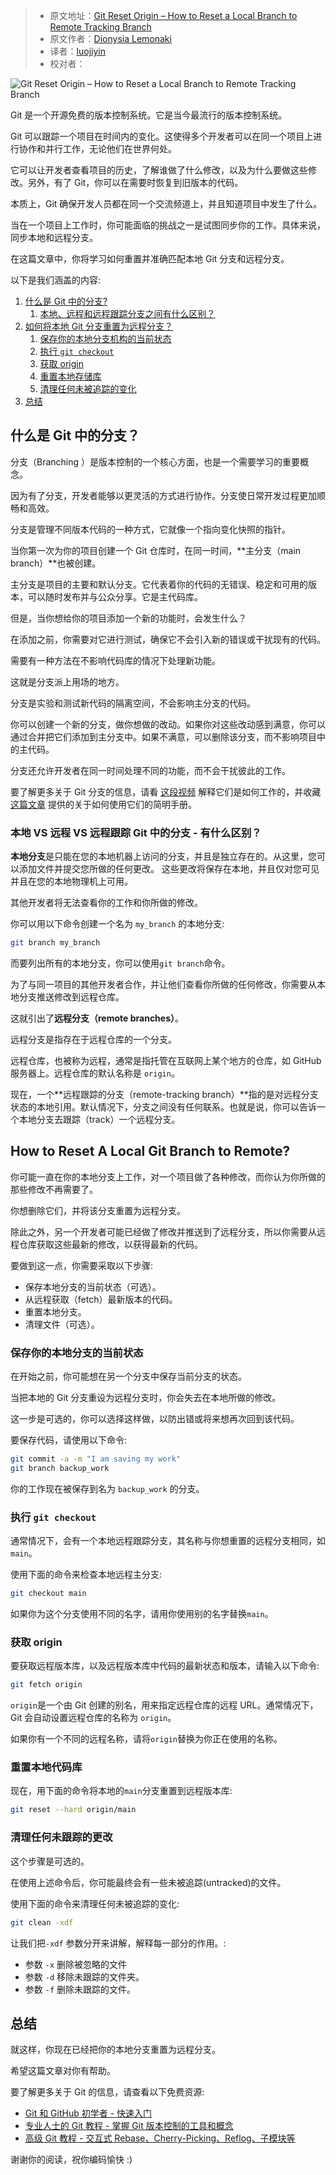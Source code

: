> - 原文地址：[Git Reset Origin – How to Reset a Local Branch to Remote Tracking Branch](https://www.freecodecamp.org/news/git-reset-origin-how-to-reset-a-local-branch-to-remote-tracking-branch/)
> - 原文作者：[Dionysia Lemonaki](https://www.freecodecamp.org/news/author/dionysia/)
> - 译者：[luojiyin](https://github.com/luojiyin1987)
> - 校对者：

![Git Reset Origin – How to Reset a Local Branch to Remote Tracking Branch](https://www.freecodecamp.org/news/content/images/size/w2000/2022/06/tanner-van-dera-oaQ2mTeaP7o-unsplash.jpg)

Git 是一个开源免费的版本控制系统。它是当今最流行的版本控制系统。

Git 可以跟踪一个项目在时间内的变化。这使得多个开发者可以在同一个项目上进行协作和并行工作，无论他们在世界何处。

它可以让开发者查看项目的历史，了解谁做了什么修改，以及为什么要做这些修改。另外，有了 Git，你可以在需要时恢复到旧版本的代码。

本质上，Git 确保开发人员都在同一个交流频道上，并且知道项目中发生了什么。

当在一个项目上工作时，你可能面临的挑战之一是试图同步你的工作。具体来说，同步本地和远程分支。

在这篇文章中，你将学习如何重置并准确匹配本地 Git 分支和远程分支。

以下是我们涵盖的内容:

1. [什么是 Git 中的分支?](#intro)
    1. [本地、远程和远程跟踪分支之间有什么区别？](#difference)
2. [如何将本地 Git 分支重置为远程分支？](#reset)
    1. [保存你的本地分支机构的当前状态](#save)
    2. [执行 `git checkout`](#checkout)
    3. [获取 origin](#fetch)
    4. [重置本地存储库](#reset-local)
    5. [清理任何未被追踪的变化](#clean)
3. [总结](#conclusion)

## 什么是 Git 中的分支？

分支（Branching ）是版本控制的一个核心方面，也是一个需要学习的重要概念。

因为有了分支，开发者能够以更灵活的方式进行协作。分支使日常开发过程更加顺畅和高效。

分支是管理不同版本代码的一种方式，它就像一个指向变化快照的指针。

当你第一次为你的项目创建一个 Git 仓库时，在同一时间，**主分支（main branch）**也被创建。

主分支是项目的主要和默认分支。它代表着你的代码的无错误、稳定和可用的版本，可以随时发布并与公众分享。它是主代码库。

但是，当你想给你的项目添加一个新的功能时，会发生什么？

在添加之前，你需要对它进行测试，确保它不会引入新的错误或干扰现有的代码。

需要有一种方法在不影响代码库的情况下处理新功能。

这就是分支派上用场的地方。

分支是实验和测试新代码的隔离空间，不会影响主分支的代码。

你可以创建一个新的分支，做你想做的改动。如果你对这些改动感到满意，你可以通过合并把它们添加到主分支中。如果不满意，可以删除该分支，而不影响项目中的主代码。

分支还允许开发者在同一时间处理不同的功能，而不会干扰彼此的工作。

要了解更多关于 Git 分支的信息，请看 [这段视频](https://www.youtube.com/watch?v=e2IbNHi4uCI) 解释它们是如何工作的，并收藏 [这篇文章](https://www.freecodecamp.org/news/how-to-use-branches-in-git/) 提供的关于如何使用它们的简明手册。

### 本地 VS 远程 VS 远程跟踪 Git 中的分支 - 有什么区别？

**本地分支**是只能在您的本地机器上访问的分支，并且是独立存在的。从这里，您可以添加文件并提交您所做的任何更改。 这些更改将保存在本地，并且仅对您可见并且在您的本地物理机上可用。

其他开发者将无法查看你的工作和你所做的修改。

你可以用以下命令创建一个名为 `my_branch` 的本地分支:

```bash
git branch my_branch
```

而要列出所有的本地分支，你可以使用`git branch`命令。

为了与同一项目的其他开发者合作，并让他们查看你所做的任何修改，你需要从本地分支推送修改到远程仓库。

这就引出了**远程分支（remote branches）**。

远程分支是指存在于远程仓库的一个分支。

远程仓库，也被称为远程，通常是指托管在互联网上某个地方的仓库，如 GitHub 服务器上。远程仓库的默认名称是 `origin`。

现在，一个**远程跟踪的分支（remote-tracking branch）**指的是对远程分支状态的本地引用。默认情况下，分支之间没有任何联系。也就是说，你可以告诉一个本地分支去跟踪（track）一个远程分支。

## How to Reset A Local Git Branch to Remote?

你可能一直在你的本地分支上工作，对一个项目做了各种修改，而你认为你所做的那些修改不再需要了。

你想删除它们，并将该分支重置为远程分支。

除此之外，另一个开发者可能已经做了修改并推送到了远程分支，所以你需要从远程仓库获取这些最新的修改，以获得最新的代码。

要做到这一点，你需要采取以下步骤:

- 保存本地分支的当前状态（可选）。
- 从远程获取（fetch）最新版本的代码。
- 重置本地分支。
- 清理文件（可选）。

### 保存你的本地分支的当前状态

在开始之前，你可能想在另一个分支中保存当前分支的状态。

当把本地的 Git 分支重设为远程分支时，你会失去在本地所做的修改。

这一步是可选的，你可以选择这样做，以防出错或将来想再次回到该代码。

要保存代码，请使用以下命令:

```bash
git commit -a -m "I am saving my work"
git branch backup_work
```

你的工作现在被保存到名为 `backup_work` 的分支。

### 执行 `git checkout`

通常情况下，会有一个本地远程跟踪分支，其名称与你想重置的远程分支相同，如`main`。

使用下面的命令来检查本地远程主分支:

```bash
git checkout main
```

如果你为这个分支使用不同的名字，请用你使用别的名字替换`main`。

### 获取 origin

要获取远程版本库，以及远程版本库中代码的最新状态和版本，请输入以下命令:

```bash
git fetch origin
```

`origin`是一个由 Git 创建的别名，用来指定远程仓库的远程 URL。通常情况下，Git 会自动设置远程仓库的名称为 `origin`。

如果你有一个不同的远程名称，请将`origin`替换为你正在使用的名称。

### 重置本地代码库

现在，用下面的命令将本地的`main`分支重置到远程版本库:

```bash
git reset --hard origin/main
```

### 清理任何未跟踪的更改

这个步骤是可选的。

在使用上述命令后，你可能最终会有一些未被追踪(untracked)的文件。

使用下面的命令来清理任何未被追踪的变化:

```bash
git clean -xdf
```

让我们把`-xdf` 参数分开来讲解，解释每一部分的作用。:

- 参数 `-x`  删除被忽略的文件
- 参数 `-d`  移除未跟踪的文件夹。
- 参数 `-f`  删除未跟踪的文件。

## 总结

就这样，你现在已经把你的本地分支重置为远程分支。

希望这篇文章对你有帮助。

要了解更多关于 Git 的信息，请查看以下免费资源:

- [Git 和 GitHub 初学者 - 快速入门](https://www.youtube.com/watch?v=RGOj5yH7evk)
- [专业人士的 Git 教程 - 掌握 Git 版本控制的工具和概念](https://www.youtube.com/watch?v=Uszj_k0DGsg)
- [高级 Git 教程 - 交互式 Rebase、Cherry-Picking、Reflog、子模块等](https://www.youtube.com/watch?v=qsTthZi23VE)

谢谢你的阅读，祝你编码愉快 :)

